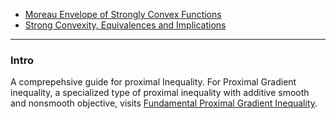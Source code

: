 - [Moreau Envelope of Strongly Convex Functions](AMATH%20516%20Numerical%20Optimizations/Proximal%20Operator/M%20Env%20of%20S-CNVX%20Function.md)
- [Strong Convexity, Equivalences and Implications](AMATH%20516%20Numerical%20Optimizations/Strong%20Convexity,%20Equivalences%20and%20Implications.md)

---
### **Intro**

A comprepehsive guide for proximal 
Inequality. 
For Proximal Gradient inequality, a specialized type of proximal inequality with additive smooth and nonsmooth objective, visits [Fundamental Proximal Gradient Inequality](AMATH%20516%20Numerical%20Optimizations/Proximal%20Methods/Fundamental%20Proximal%20Gradient%20Inequality.md). 
